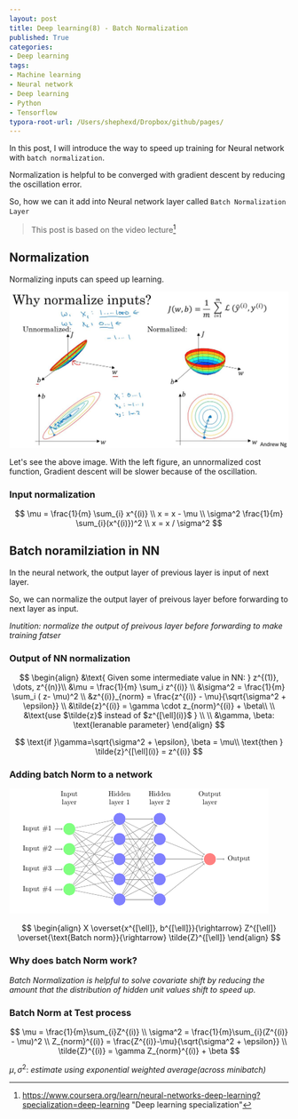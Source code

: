 ```yaml
---
layout: post
title: Deep learning(8) - Batch Normalization
published: True
categories:
- Deep learning
tags:
- Machine learning
- Neural network
- Deep learning
- Python
- Tensorflow
typora-root-url: /Users/shephexd/Dropbox/github/pages/
---
```


In this post, I will introduce the way to speed up training for Neural network with `batch normalization`.

Normalization is helpful to be converged with gradient descent by reducing the oscillation error.

So, how we can it add into Neural network layer called `Batch Normalization Layer`



<!--more-->

> This post is based on the video lecture[^1] 



## Normalization

Normalizing inputs can speed up learning.



![normalize_input](/assets/post_images/DeepLearning/normalize_input.jpeg)



Let's see the above image. With the left figure, an unnormalized cost function, Gradient descent will be slower because of the oscillation.





### Input normalization

$$
\mu = \frac{1}{m} \sum_{i} x^{(i)} \\
x = x - \mu \\
\sigma^2 \frac{1}{m} \sum_{i}(x^{(i)})^2 \\
x = x / \sigma^2
$$





## Batch noramilziation in NN

In the neural network, the output layer of previous layer is input of next layer.

So, we can normalize the output layer of preivous layer before forwarding to next layer as input.



*Inutition: normalize the output of preivous layer before forwarding to make training fatser* 





### Output of NN normalization


$$
\begin{align}
&\text{ Given some intermediate value in NN: } z^{(1)}, \dots, z^{(n)}\\
&\mu = \frac{1}{m} \sum_i z^{(i)} \\
&\sigma^2 = \frac{1}{m} \sum_i ( z- \mu)^2 \\
&z^{(i)}_{norm} = \frac{z^{(i)} - \mu}{\sqrt{\sigma^2 + \epsilon}} \\
&\tilde{z}^{(i)} = \gamma \cdot z_{norm}^{(i)} + \beta\\
\\
&\text{use $\tilde{z}$ instead of $z^{[\ell](i)}$ } \\
\\
&\gamma, \beta: \text{leranable parameter}
\end{align}
$$



$$
\text{if }\gamma=\sqrt{\sigma^2 + \epsilon}, \beta = \mu\\
\text{then } \tilde{z}^{[\ell](i)} = z^{(i)}
$$





### Adding batch Norm to a network



![2_neural_network](/assets/post_images/DeepLearning/2_neural_network.PNG)

$$
\begin{align}
X \overset{x^{[\ell]}, b^{[\ell]}}{\rightarrow} Z^{[\ell]} \overset{\text{Batch norm}}{\rightarrow} \tilde{Z}^{[\ell]}
\end{align}
$$





### Why does batch Norm work?



*Batch Normalization is helpful to solve covariate shift by reducing the amount that the distribution of hidden unit values shift to speed up.*



### Batch Norm at Test process


$$
\mu = \frac{1}{m}\sum_{i}Z^{(i)} \\
\sigma^2 = \frac{1}{m}\sum_{i}(Z^{(i)} - \mu)^2 \\
Z_{norm}^{(i)} = \frac{Z^{(i)}-\mu}{\sqrt{\sigma^2 + \epsilon}} \\
\tilde{Z}^{(i)} = \gamma Z_{norm}^{(i)} + \beta
$$



$\mu, \sigma^2$: *estimate using exponential weighted average(across minibatch)*







[^1]: https://www.coursera.org/learn/neural-networks-deep-learning?specialization=deep-learning	"Deep learning specialization"